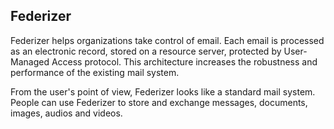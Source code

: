## Federizer
Federizer helps organizations take control of email. Each email is processed as an electronic record, stored on a resource server, protected by User-Managed Access protocol. This architecture increases the robustness and performance of the existing mail system.

From the user's point of view, Federizer looks like a standard mail system. People can use Federizer to store and exchange messages, documents, images, audios and videos.
